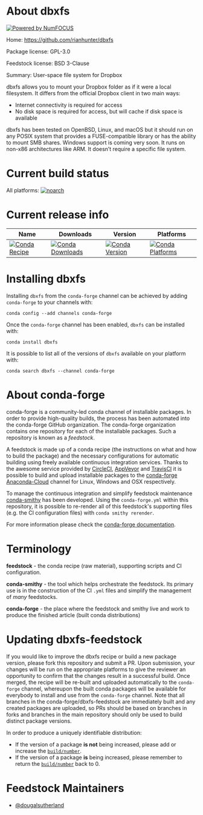 About dbxfs
===========

[![Powered by NumFOCUS](https://img.shields.io/badge/powered%20by-NumFOCUS-orange.svg?style=flat&colorA=E1523D&colorB=007D8A)](http://numfocus.org)

Home: https://github.com/rianhunter/dbxfs

Package license: GPL-3.0

Feedstock license: BSD 3-Clause

Summary: User-space file system for Dropbox

dbxfs allows you to mount your Dropbox folder as if it were a local
filesystem. It differs from the official Dropbox client in two main ways:

- Internet connectivity is required for access
- No disk space is required for access, but will cache if disk space is
  available

dbxfs has been tested on OpenBSD, Linux, and macOS but it should run on
any POSIX system that provides a FUSE-compatible library or has the ability
to mount SMB shares. Windows support is coming very soon. It runs on
non-x86 architectures like ARM. It doesn’t require a specific file system.


Current build status
====================

All platforms:
[![noarch](https://img.shields.io/circleci/project/github/conda-forge/dbxfs-feedstock/master.svg?label=noarch)](https://circleci.com/gh/conda-forge/dbxfs-feedstock)

Current release info
====================

| Name | Downloads | Version | Platforms |
| --- | --- | --- | --- |
| [![Conda Recipe](https://img.shields.io/badge/recipe-dbxfs-green.svg)](https://anaconda.org/conda-forge/dbxfs) | [![Conda Downloads](https://img.shields.io/conda/dn/conda-forge/dbxfs.svg)](https://anaconda.org/conda-forge/dbxfs) | [![Conda Version](https://img.shields.io/conda/vn/conda-forge/dbxfs.svg)](https://anaconda.org/conda-forge/dbxfs) | [![Conda Platforms](https://img.shields.io/conda/pn/conda-forge/dbxfs.svg)](https://anaconda.org/conda-forge/dbxfs) |

Installing dbxfs
================

Installing `dbxfs` from the `conda-forge` channel can be achieved by adding `conda-forge` to your channels with:

```
conda config --add channels conda-forge
```

Once the `conda-forge` channel has been enabled, `dbxfs` can be installed with:

```
conda install dbxfs
```

It is possible to list all of the versions of `dbxfs` available on your platform with:

```
conda search dbxfs --channel conda-forge
```


About conda-forge
=================

conda-forge is a community-led conda channel of installable packages.
In order to provide high-quality builds, the process has been automated into the
conda-forge GitHub organization. The conda-forge organization contains one repository
for each of the installable packages. Such a repository is known as a *feedstock*.

A feedstock is made up of a conda recipe (the instructions on what and how to build
the package) and the necessary configurations for automatic building using freely
available continuous integration services. Thanks to the awesome service provided by
[CircleCI](https://circleci.com/), [AppVeyor](https://www.appveyor.com/)
and [TravisCI](https://travis-ci.org/) it is possible to build and upload installable
packages to the [conda-forge](https://anaconda.org/conda-forge)
[Anaconda-Cloud](https://anaconda.org/) channel for Linux, Windows and OSX respectively.

To manage the continuous integration and simplify feedstock maintenance
[conda-smithy](https://github.com/conda-forge/conda-smithy) has been developed.
Using the ``conda-forge.yml`` within this repository, it is possible to re-render all of
this feedstock's supporting files (e.g. the CI configuration files) with ``conda smithy rerender``.

For more information please check the [conda-forge documentation](https://conda-forge.org/docs/).

Terminology
===========

**feedstock** - the conda recipe (raw material), supporting scripts and CI configuration.

**conda-smithy** - the tool which helps orchestrate the feedstock.
                   Its primary use is in the construction of the CI ``.yml`` files
                   and simplify the management of *many* feedstocks.

**conda-forge** - the place where the feedstock and smithy live and work to
                  produce the finished article (built conda distributions)


Updating dbxfs-feedstock
========================

If you would like to improve the dbxfs recipe or build a new
package version, please fork this repository and submit a PR. Upon submission,
your changes will be run on the appropriate platforms to give the reviewer an
opportunity to confirm that the changes result in a successful build. Once
merged, the recipe will be re-built and uploaded automatically to the
`conda-forge` channel, whereupon the built conda packages will be available for
everybody to install and use from the `conda-forge` channel.
Note that all branches in the conda-forge/dbxfs-feedstock are
immediately built and any created packages are uploaded, so PRs should be based
on branches in forks and branches in the main repository should only be used to
build distinct package versions.

In order to produce a uniquely identifiable distribution:
 * If the version of a package **is not** being increased, please add or increase
   the [``build/number``](https://conda.io/docs/user-guide/tasks/build-packages/define-metadata.html#build-number-and-string).
 * If the version of a package **is** being increased, please remember to return
   the [``build/number``](https://conda.io/docs/user-guide/tasks/build-packages/define-metadata.html#build-number-and-string)
   back to 0.

Feedstock Maintainers
=====================

* [@dougalsutherland](https://github.com/dougalsutherland/)

